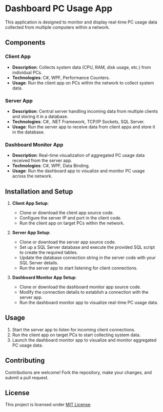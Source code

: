 # Dashboard PC Usage App

This application is designed to monitor and display real-time PC usage data collected from multiple computers within a network.

## Components

### Client App
- **Description**: Collects system data (CPU, RAM, disk usage, etc.) from individual PCs.
- **Technologies**: C#, WPF, Performance Counters.
- **Usage**: Run the client app on PCs within the network to collect system data.

### Server App
- **Description**: Central server handling incoming data from multiple clients and storing it in a database.
- **Technologies**: C#, .NET Framework, TCP/IP Sockets, SQL Server.
- **Usage**: Run the server app to receive data from client apps and store it in the database.

### Dashboard Monitor App
- **Description**: Real-time visualization of aggregated PC usage data received from the server app.
- **Technologies**: C#, WPF, Data Binding.
- **Usage**: Run the dashboard app to visualize and monitor PC usage across the network.

## Installation and Setup

1. **Client App Setup**:
   - Clone or download the client app source code.
   - Configure the server IP and port in the client code.
   - Run the client app on target PCs within the network.

2. **Server App Setup**:
   - Clone or download the server app source code.
   - Set up a SQL Server database and execute the provided SQL script to create the required tables.
   - Update the database connection string in the server code with your SQL Server details.
   - Run the server app to start listening for client connections.

3. **Dashboard Monitor App Setup**:
   - Clone or download the dashboard monitor app source code.
   - Modify the connection details to establish a connection with the server app.
   - Run the dashboard monitor app to visualize real-time PC usage data.

## Usage

1. Start the server app to listen for incoming client connections.
2. Run the client app on target PCs to start collecting system data.
3. Launch the dashboard monitor app to visualize and monitor aggregated PC usage data.

## Contributing

Contributions are welcome! Fork the repository, make your changes, and submit a pull request.

## License

This project is licensed under [MIT License](LICENSE).

